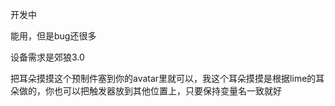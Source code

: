 开发中

能用，但是bug还很多

设备需求是郊狼3.0

把耳朵摸摸这个预制件塞到你的avatar里就可以，我这个耳朵摸摸是根据lime的耳朵做的，你也可以把触发器放到其他位置上，只要保持变量名一致就好

